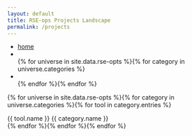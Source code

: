 ```yaml
---
layout: default
title: RSE-ops Projects Landscape
permalink: /projects
---
```


<ul id="filters" class="clearfix">
<li><span class="filter"><a href="{{ site.baseurl }}/">home</a></span></li>
  <li><span style="color:white" class="filter active" data-filter="{% for universe in site.data.rse-opts %}{% for category in universe.categories %}.{{ category.slug }} {% endfor %}{% endfor %}">all</span></li>
{% for universe in site.data.rse-opts %}{% for category in universe.categories %}<li><span style="color:white" class="filter" data-filter=".{{ category.slug }}">{{ category.slug }}</span></li>{% endfor %}{% endfor %}
</ul>

<div id="portfoliolist">

{% for universe in site.data.rse-opts %}{% for category in universe.categories %}{% for tool in category.entries %}
  <div class="portfolio {{ category.slug }} all" data-cat="{{ category.slug }}">
    <div class="portfolio-wrapper">
      <img src="{% if tool.img %}{{site.baseurl}}/tools/{{ tool.img }}{% else %}https://upload.wikimedia.org/wikipedia/commons/thumb/4/47/Color_icon_orange.svg/250px-Color_icon_orange.svg.png{% endif %}" alt="" />
      <div class="label">
   <div class="label-text">
     <a class="text-title">{{ tool.name }}</a>
       <span class="text-category">{{ category.name }}</span>
      </div>
     <div class="label-bg"></div>
    </div>
  </div>
</div>
{% endfor %}{% endfor %}{% endfor %}
</div>

<script src="https://code.jquery.com/jquery-3.6.0.min.js"></script>
<script src="{{ site.baseurl }}/assets/js/script.js"></script>
